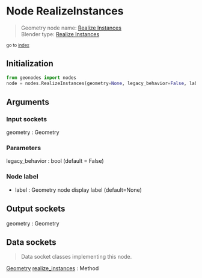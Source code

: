 
# Node RealizeInstances

> Geometry node name: [Realize Instances](https://docs.blender.org/manual/en/latest/modeling/geometry_nodes/material/realize_instances.html)<br>
  Blender type: [Realize Instances](https://docs.blender.org/api/current/bpy.types.GeometryNodeRealizeInstances.html)
  
<sub>go to [index](/docs/index.md)</sub>

## Initialization

```python
from geonodes import nodes
node = nodes.RealizeInstances(geometry=None, legacy_behavior=False, label=None)
```



## Arguments


### Input sockets

geometry : Geometry

### Parameters

legacy_behavior : bool (default = False)

### Node label

- label : Geometry node display label (default=None)

## Output sockets

geometry : Geometry

## Data sockets

> Data socket classes implementing this node.
  
[Geometry](/docs/sockets/Geometry.md) [realize_instances](/docs/sockets/Geometry.md#realize_instances) : Method

